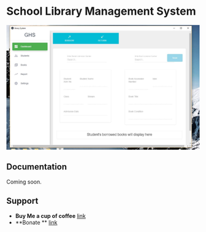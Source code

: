 #  School Library Management System
![Image](./images/Capture.JPG)


## Documentation
Coming soon.

## Support  
- **Buy Me a cup of coffee** [link](https://buymeacoff.ee/UOoP6At7H) 
- **Bonate ** [link](https://buymeacoff.ee/UOoP6At7H)
